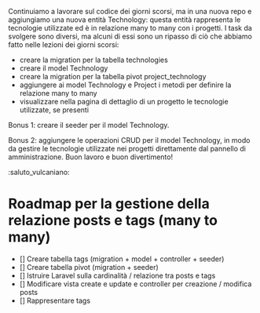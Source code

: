 Continuiamo a lavorare sul codice dei giorni scorsi, ma in una nuova repo e aggiungiamo una nuova entità Technology: questa entità rappresenta le tecnologie utilizzate ed è in relazione many to many con i progetti.
I task da svolgere sono diversi, ma alcuni di essi sono un ripasso di ciò che abbiamo fatto nelle lezioni dei giorni scorsi:

-   creare la migration per la tabella technologies
-   creare il model Technology
-   creare la migration per la tabella pivot project_technology
-   aggiungere ai model Technology e Project i metodi per definire la relazione many to many
-   visualizzare nella pagina di dettaglio di un progetto le tecnologie utilizzate, se presenti

Bonus 1:
creare il seeder per il model Technology.

Bonus 2:
aggiungere le operazioni CRUD per il model Technology, in modo da gestire le tecnologie utilizzate nei progetti direttamente dal pannello di amministrazione.
Buon lavoro e buon divertimento!

:saluto_vulcaniano:

# Roadmap per la gestione della relazione posts e tags (many to many)

-   [] Creare tabella tags (migration + model + controller + seeder)
-   [] Creare tabella pivot (migration + seeder)
-   [] Istruire Laravel sulla cardinalità / relazione tra posts e tags
-   [] Modificare vista create e update e controller per creazione / modifica posts
-   [] Rappresentare tags
